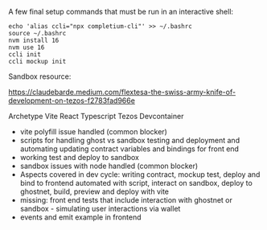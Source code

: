 A few final setup commands that must be run in an interactive shell:

```
echo 'alias ccli="npx completium-cli"' >> ~/.bashrc
source ~/.bashrc
nvm install 16
nvm use 16
ccli init
ccli mockup init
```

Sandbox resource:

https://claudebarde.medium.com/flextesa-the-swiss-army-knife-of-development-on-tezos-f2783fad966e



Archetype
Vite
React
Typescript
Tezos
Devcontainer




- vite polyfill issue handled (common blocker)
- scripts for handling ghost vs sandbox testing and deployment and automating updating contract variables and bindings for front end
- working test and deploy to sandbox
- sandbox issues with node handled (common blocker)
- Aspects covered in dev cycle: writing contract, mockup test, deploy and bind to frontend automated with script, interact on sandbox, deploy to ghostnet, build, preview and deploy with vite 
- missing: front end tests that include interaction with ghostnet or sandbox - simulating user interactions via wallet
- events and emit example in frontend
